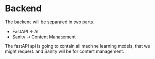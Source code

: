 # Backend

The backend will be separated in two parts.

- FastAPI -> AI
- Sanity -> Content Management


The fastAPI api is going to contain all machine learning models, that we might request. and Sanity will be for content management.



